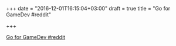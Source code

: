 +++
date = "2016-12-01T16:15:04+03:00"
draft = true
title = "Go for GameDev  #reddit"

+++

<p><a href="https://t.co/sMBIW7bL1u">Go for GameDev  #reddit</a></p>
